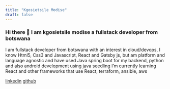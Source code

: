 ```yaml
---
title: "Kgosietsile Modise"
draft: false
---
```

### Hi there 👋 I am kgosietsile modise a fullstack developer from botswana
I am fullstack developer from botswana with an interest in cloud/devops, I know Html5, Css3 and Javascript, React and Gatsby js, but am platform and language agnostic and have used Java spring boot for my backend, python and also android development using java seedling I’m currently learning React and other frameworks that use React, terraform, ansible, aws





[linkedin](www.linkedin.com/in/kgosietsilemd)
[github](https://www.github.com/modisek)
